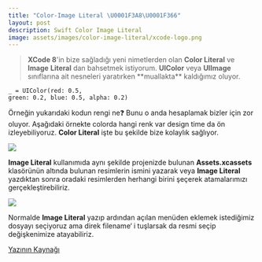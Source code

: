 ```yaml
---
title: "Color-Image Literal \U0001F3A8\U0001F366"
layout: post
description: Swift Color Image Literal
image: assets/images/color-image-literal/xcode-logo.png
---
```


<blockquote name="ea43" id="ea43" class="graf graf--pullquote graf-after--h3"><strong class="markup--strong markup--pullquote-strong">XCode 8</strong>'in bize sağladığı yeni nimetlerden olan <strong class="markup--strong markup--pullquote-strong">Color Literal</strong> ve <strong class="markup--strong markup--pullquote-strong">Image</strong> <strong class="markup--strong markup--pullquote-strong">Literal</strong> dan bahsetmek istiyorum. <strong class="markup--strong markup--pullquote-strong">UIColor</strong> veya <strong class="markup--strong markup--pullquote-strong">UIImage</strong> sınıflarına ait nesneleri yaratırken **muallakta** kaldığımız oluyor.</blockquote>

<code class="markup--code markup--p-code">_ = UIColor(red: 0.5, green: 0.2, blue: 0.5, alpha: 0.2)</code>

<p name="0874" id="0874" class="graf graf--p graf-after--p">Örneğin yukarıdaki kodun rengi ne❓ Bunu o anda hesaplamak bizler için zor oluyor. Aşağıdaki örnekte colorda hangi renk var design time da ön izleyebiliyoruz. <strong class="markup--strong markup--p-strong">Color Literal</strong> işte bu şekilde bize kolaylık sağlıyor.</p>

![](https://cdn-images-1.medium.com/max/800/1*ZEr5bn18c2RqOkeo6j2LbA.gif)

<p name="40d3" id="40d3" class="graf graf--p graf--leading graf--trailing"><strong class="markup--strong markup--p-strong">Image Literal</strong> kullanımıda aynı şekilde projenizde bulunan <strong class="markup--strong markup--p-strong">Assets.xcassets </strong>klasörünün altında bulunan resimlerin ismini yazarak veya <strong class="markup--strong markup--p-strong">Image Literal</strong> yazdıktan sonra oradaki resimlerden herhangi birini şeçerek atamalarımızı gerçekleştirebiliriz.</p>

![](https://cdn-images-1.medium.com/max/800/1*4Kg01KzNoKlVZGuf1cVT7Q.gif)

<p name="b911" id="b911" class="graf graf--p graf-after--figure graf--trailing">Normalde <strong class="markup--strong markup--p-strong">Image Literal</strong> yazıp ardından açılan menüden eklemek istediğimiz dosyayı seçiyoruz ama direk filename‘ i tuşlarsak da resmi seçip değişkenimize atayabiliriz.</p>

<a href="https://medium.com/swift-t%C3%BCrkiye/swift-snippet-1-color-image-literal-d242e014379a">Yazının Kaynağı</a>